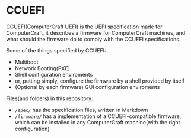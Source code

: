 CCUEFI
==================

CCUEFI(ComputerCraft UEFI) is the UEFI specification made for ComputerCraft, it describes a firmware for ComputerCraft machines, and what should the firmware do to comply with the CCUEFI specifications.

Some of the things specified by CCUEFI:
 * Multiboot
 * Network Booting(PXE)
 * Shell configuration enviroments
  * or, putting simply, configure the firmware by a shell provided by itself
 * (Optional by each firmware) GUI configuration enviroments

Files(and folders) in this repository:
 * `/spec/` has the specification files, written in Markdown
 * `/firmware/` has a implementation of a CCUEFI-compatible firmware, which can be installed in any ComputerCraft machine(with the right configuration)
